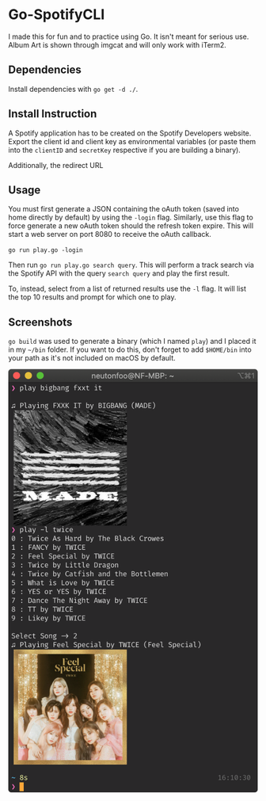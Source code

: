 # Go-SpotifyCLI

I made this for fun and to practice using Go. It isn't meant for serious use. Album Art is shown through imgcat and will only work with iTerm2.

## Dependencies

Install dependencies with `go get -d ./`.

## Install Instruction

A Spotify application has to be created on the Spotify Developers website. Export the client id and client key as environmental variables (or paste them into the `clientID` and `secretKey` respective if you are building a binary).

Additionally, the redirect URL

## Usage

You must first generate a JSON containing the oAuth token (saved into home directly by default) by using the `-login` flag. Similarly, use this flag to force generate a new oAuth token should the refresh token expire. This will start a web server on port 8080 to receive the oAuth callback.

`go run play.go -login`

Then run `go run play.go search query`. This will perform a track search via the Spotify API with the query `search query` and play the first result.

To, instead, select from a list of returned results use the `-l` flag. It will list the top 10 results and prompt for which one to play.

## Screenshots

`go build` was used to generate a binary (which I named `play`) and I placed it in my `~/bin` folder. If you want to do this, don't forget to add `$HOME/bin` into your path as it's not included on macOS by default.

![Go-SpotifyCLI Screenshot](screenshot.png 'Go-SpotifyCLI Screenshot')
